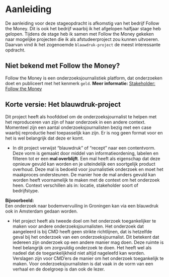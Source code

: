 # Aanleiding

De aanleiding voor deze stageopdracht is afkomstig van het bedrijf Follow the Money. Dit is ook het bedrijf waarbij ik het afgelopen halfjaar stage heb gelopen. Tijdens de stage heb ik samen met Follow the Money gekeken naar mogelijke projecten die ik als afstudeerproject zou kunnen uitvoeren. Daarvan vind ik het zogenoemde `blauwdruk-project` de meest interessante opdracht.


## Niet bekend met Follow the Money?
Follow the Money is een onderzoeksjournalistiek platform, dat onderzoeken doet en publiceert met het kenmerk `geld`.
__Meer informatie:__
[Stakeholder: Follow the Money](../stakeholders/follow_the_money)


## Korte versie: Het blauwdruk-project
Dit project heeft als hoofddoel om de onderzoeksjournalist te helpen met het reproduceren van zijn of haar onderzoek in een andere context. Momenteel zijn een aantal onderzoeksjournalisten bezig met een case waarbij reproductie heel toepasselijk kan zijn. Er is nog geen format voor en het is wel belangrijk dat deze er komt.

* In dit project verwijst “blauwdruk” of “recept” naar een contentvorm. Deze vorm is gemaakt door middel van informatieordening, labelen en filteren tot er een __mal overblijft__. Een mal heeft als eigenschap dat deze opnieuw gevuld kan worden en je uiteindelijk een soortgelijk product overhoud. Deze mal is bedoeld voor journalistiek onderzoek en moet het maakproces ondersteunen. De manier hoe de mal anders gevuld kan worden heeft voornamelijk te maken met de context om het onderzoek heen. Context verschillen als in: locatie, stakeholder soort of bedrijfstype. 

__Bijvoorbeeld:__
<br>Een onderzoek naar bodemvervuiling in Groningen kan via een blauwdruk ook in Amsterdam gedaan worden. 

* Het project heeft als tweede doel om het onderzoek toegankelijker te maken voor andere onderzoeksjournalisten. Het onderzoek dat aangeleerd is bij CMD heeft geen strikte richtlijnen, dat is hetzelfde geval bij het onderzoek van een onderzoeksjournalist. Dit betekent dat iedereen zijn onderzoek op een andere manier mag doen. Deze ruimte is heel belangrijk om zorgvuldig onderzoek te doen. Het heeft wel als nadeel dat de toegankelijkheid niet altijd nageleefd kan worden. Verslagen zijn voor CMD’ers de manier om het onderzoek toegankelijk te maken. Voor onderzoeksjournalisten is dat vaak in de vorm van een verhaal en de doelgroep is dan ook de lezer. 
